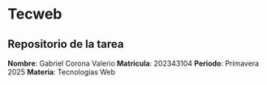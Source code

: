 # Tecweb
## Repositorio de la tarea 
__Nombre__: Gabriel Corona Valerio 
__Matricula__: 202343104
__Periodo__: Primavera 2025
__Materia__: Tecnologias Web 

